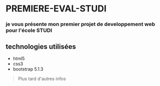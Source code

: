 # PREMIERE-EVAL-STUDI
### je vous présente mon premier projet de developpement web pour l'école STUDI
## technologies utilisées
- html5
- css3
- bootstrap 5.1.3
> Plus tard d'autres infos
